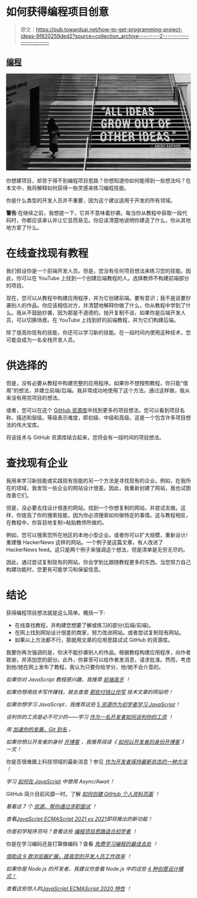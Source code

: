 # 如何获得编程项目创意

> 原文：<https://pub.towardsai.net/how-to-get-programming-project-ideas-9f820259ded2?source=collection_archive---------2----------------------->

## [编程](https://towardsai.net/p/category/programming)

![](img/26efe741612cc4e8b2e08732bac68996.png)

你想建项目，却苦于得不到编程项目思路？你想知道你如何能得到一些想法吗？在本文中，我将解释如何获得一些灵感来练习编程技能。

你是什么类型的开发人员并不重要，因为这个建议适用于开发的所有领域。

**警告**:在继续之前，我想提一下，它并不意味着抄袭。每当你从教程中获取一段代码时，你都应该承认并让它显而易见。你应该清楚地说明你建造了什么，你从其他地方拿了什么。

# 在线查找现有教程

我们假设你是一个前端开发人员。但是，您没有任何项目想法来练习您的技能。因此，你可以在 YouTube 上找到一个创建后端教程的人。选择教师不构建前端部分的项目。

现在，您可以从教程中构建应用程序，并为它创建前端。要有意识；我不是说要抄袭别人的作品。你应该相信对方，并清楚地解释你做了什么，你从教程中学到了什么。我从不鼓励抄袭，因为那是不道德的。抛开复制不谈，如果你是后端开发人员，可以切换场景。在 YouTube 上找到好的前端教程，并为它们构建后端。

除了提高你现有的技能，你还可以学习新的技能。在一段时间内使用这种技术，您可能会成为一名全栈开发人员。

# 供选择的

但是，没有必要从教程中构建完整的应用程序。如果你不想按照教程，你只能“借用”的想法，并建立前端/后端。我非常成功地使用了这个方法。通过这样做，我从来没有用完项目的想法。

或者，您可以在这个 [GitHub 资源库](https://github.com/florinpop17/app-ideas)中找到更多的项目想法。您可以看到项目名称、描述和层级。等级表示难度，即初级、中级和高级。这是一个包含许多项目想法的伟大宝库。

将该技术与 GitHub 资源库结合起来，您将会有一段时间的项目想法。

# 查找现有企业

我用来学习新技能或实践现有技能的另一个方法是寻找现有的企业。例如，在我所在的领域，我发现一些企业的网站设计很差。因此，我重新创建了网站，我也试图改善它们。

但是，没必要去找设计很差的网站。找到一个你想复制的网站，并尝试去做。这样，你提高了你的搜索技能，因为你必须搜索如何做特定的事情。这与教程相反，在教程中，你盲目地复制>粘贴教师所做的。

例如，您可以搜索您所在地区的本地小型企业。或者你可以扩大规模，重新设计/重建像 HackerNews 这样的网站。一个例子是这篇文章，有人改进了 HackerNews feed。这只是两个例子来强调这个想法，但是清单是无穷无尽的。

因此，通过尝试复制现有的网站，你会学到比跟随教程更多的东西。当您努力自己构建功能时，您更有可能学习和保留信息。

# 结论

获得编程项目想法就是这么简单。概括一下:

*   在线查找教程，并构建您想要了解或练习的部分(后端/前端)。
*   在网上找到网站设计很差的商家，努力改进网站。或者尝试复制现有网站。
*   如果以上方法都不行，那就用文章的应用思路试试 GitHub 的资源库。

我要你再次强调的是，你决不能抄袭别人的作品。根据教程构建应用程序，向作者致谢，并添加您的部分。此外，你甚至可以给作者发消息，请求批准。然而，考虑到他/她在网上发布了教程，我认为只要你给学分，他/她不会介意的。

*如果你对 JavaScript 教程感兴趣，我推荐* [*前端高手*](https://catalins.tech/frontend-masters-membership-is-it-worth-it) *！*

*如果你想用技术写作赚钱，就去查查* [*那些付钱让你写*](https://catalins.tech/websites-that-pay-you-to-write-technical-articles) *技术文章的网站吧！*

*如果你想学习 JavaScript，我推荐这些* [*5 资源作为初学者学习 JavaScript*](https://catalins.tech/5-best-resources-to-learn-javascript-as-a-beginner)*！*

*谈判你的工资是必不可少的——学习* [*作为一名开发者如何谈判你的工资*](https://catalins.tech/how-to-negotiate-your-salary-as-a-developer) *！*

*用* [*加速你的发展，Git 别名*](https://catalins.tech/git-aliases-what-are-they-and-how-to-use-them) *。*

*如果你想以开发者的身份* [*开博客*](https://catalins.tech/how-to-start-your-blog-as-a-developer) *，我推荐阅读《* [*如何以开发者的身份开博客*](https://catalins.tech/how-to-start-your-blog-as-a-developer) *》一文！*

你是否很难跟上科技领域的最新消息？参见 [*作为开发者保持最新状态的一种方法*](https://catalins.tech/one-way-to-stay-up-to-date-as-developer) *！*

*学习* [*如何在 JavaScript*](https://catalins.tech/how-to-use-asyncawait-in-javascript) *中使用 Async/Await！*

GitHub 简介目前风靡一时。了解 [*如何创建 GitHub 个人资料页面*](https://catalins.tech/how-to-create-a-kickass-github-profile-page) *！*

*看看这 7 个* [*资源，帮你通过求职面试*](https://catalins.tech/7-github-repositories-to-help-you-crush-your-job-interviews) *！*

*查看*[*JavaScript ECMAScript 2021 es 2021*](https://catalins.tech/javascript-es2021-you-need-to-see-these-ecmascript-2021-features)*即将推出的新功能！*

*你是初学程序员吗？查看这些* [*编程项目思路适合初学者*](https://catalins.tech/10-programming-project-ideas-for-beginners) *！*

你是在学习编码还是打算做编码？查看 [*免费学习编程的最佳去处*](https://catalins.tech/20-best-places-to-learn-programming-for-free) *！*

[*借助这 9 款浏览器扩展，提高您的开发人员工作效率*](https://catalins.tech/my-9-must-have-browser-extensions-for-increased-developer-productivity) *！*

*如果你是 Node.js 的开发者，我建议你查看 Node.js* *中的这些* [*4 种创意设计模式！*](https://catalins.tech/the-4-creational-design-patterns-in-nodejs-you-should-know)

*查看这些惊人的*[*JavaScript ECMAScript 2020 特性*](https://catalins.tech/javascript-es2020-the-features-you-should-know) *！*
